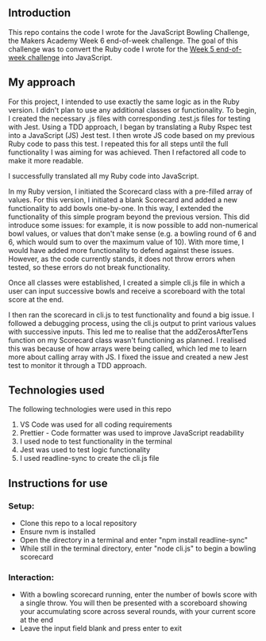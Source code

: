 ## Introduction

This repo contains the code I wrote for the JavaScript Bowling Challenge, the Makers Academy Week 6 end-of-week challenge. The goal of this challenge was to convert the Ruby code I wrote for the [Week 5 end-of-week challenge](https://github.com/Zimmja/bowling-challenge-ruby) into JavaScript.

## My approach

For this project, I intended to use exactly the same logic as in the Ruby version. I didn't plan to use any additional classes or functionality. To begin, I created the necessary .js files with corresponding .test.js files for testing with Jest. Using a TDD approach, I began by translating a Ruby Rspec test into a JavaScript (JS) Jest test. I then wrote JS code based on my previous Ruby code to pass this test. I repeated this for all steps until the full functionality I was aiming for was achieved. Then I refactored all code to make it more readable.

I successfully translated all my Ruby code into JavaScript.

In my Ruby version, I initiated the Scorecard class with a pre-filled array of values. For this version, I initiated a blank Scorecard and added a new functionality to add bowls one-by-one. In this way, I extended the functionality of this simple program beyond the previous version. This did introduce some issues: for example, it is now possible to add non-numerical bowl values, or values that don't make sense (e.g. a bowling round of 6 and 6, which would sum to over the maximum value of 10). With more time, I would have added more functionality to defend against these issues. However, as the code currently stands, it does not throw errors when tested, so these errors do not break functionality.

Once all classes were established, I created a simple cli.js file in which a user can input successive bowls and receive a scoreboard with the total score at the end.

I then ran the scorecard in cli.js to test functionality and found a big issue. I followed a debugging process, using the cli.js output to print various values with successive inputs. This led me to realise that the addZerosAfterTens function on my Scorecard class wasn't functioning as planned. I realised this was because of how arrays were being called, which led me to learn more about calling array with JS. I fixed the issue and created a new Jest test to monitor it through a TDD approach.

## Technologies used

The following technologies were used in this repo

1. VS Code was used for all coding requirements
2. Prettier - Code formatter was used to improve JavaScript readability
3. I used node to test functionality in the terminal
4. Jest was used to test logic functionality
5. I used readline-sync to create the cli.js file

## Instructions for use

### Setup:

- Clone this repo to a local repository
- Ensure nvm is installed
- Open the directory in a terminal and enter "npm install readline-sync"
- While still in the terminal directory, enter "node cli.js" to begin a bowling scorecard

### Interaction:

- With a bowling scorecard running, enter the number of bowls score with a single throw. You will then be presented with a scoreboard showing your accumulating score across several rounds, with your current score at the end
- Leave the input field blank and press enter to exit
